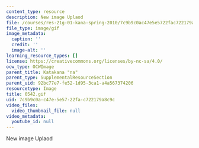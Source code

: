 ```yaml
---
content_type: resource
description: New image Uplaod
file: /courses/res-21g-01-kana-spring-2010/7c9b9c0ac47e5e5722fac722179a8c9c_0542.gif
file_type: image/gif
image_metadata:
  caption: ''
  credit: ''
  image-alt: ''
learning_resource_types: []
license: https://creativecommons.org/licenses/by-nc-sa/4.0/
ocw_type: OCWImage
parent_title: Katakana "na"
parent_type: SupplementalResourceSection
parent_uid: 92bc77e7-fe52-1d95-3ca1-a4a567374206
resourcetype: Image
title: 0542.gif
uid: 7c9b9c0a-c47e-5e57-22fa-c722179a8c9c
video_files:
  video_thumbnail_file: null
video_metadata:
  youtube_id: null
---
```

New image Uplaod
